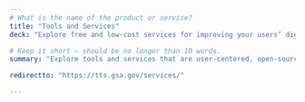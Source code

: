 ```yaml
---
# What is the name of the product or service?
title: "Tools and Services"
deck: "Explore free and low-cost services for improving your users’ digital experience"

# Keep it short — should be no longer than 10 words.
summary: "Explore tools and services that are user-centered, open-source, and built by government for government."

redirectto: "https://tts.gsa.gov/services/"

---
```

